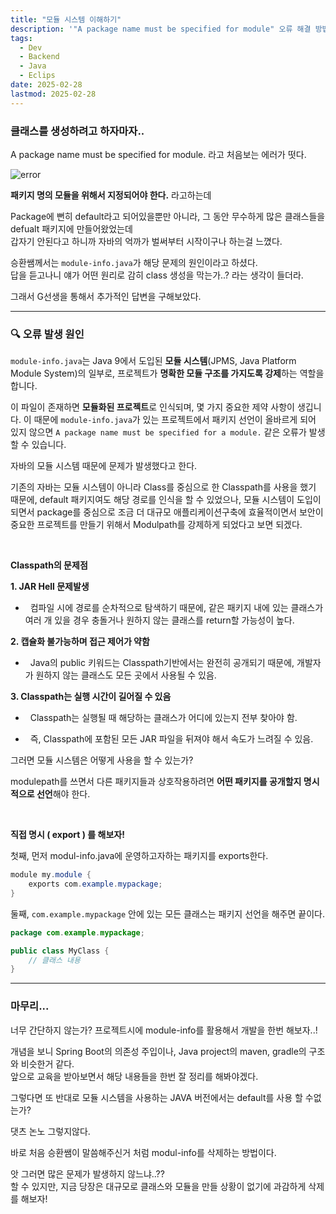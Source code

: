 ```yaml
---
title: "모듈 시스템 이해하기"
description: '"A package name must be specified for module" 오류 해결 방법'
tags:
  - Dev
  - Backend
  - Java
  - Eclips
date: 2025-02-28
lastmod: 2025-02-28
---
```


### 클래스를 생성하려고 하자마자..

A package name must be specified for module. 라고 처음보는 에러가 떳다.

<img src="static/img/error01.png" alt="error">

**패키지 명의 모듈을 위해서 지정되어야 한다.** 라고하는데

Package에 뻔히 default라고 되어있을뿐만 아니라, 그 동안 무수하게 많은 클래스들을 defualt 패키지에 만들어왔었는데  
갑자기 안된다고 하니까 자바의 억까가 벌써부터 시작이구나 하는걸 느꼈다.

승환쌤께서는 `module-info.java`가 해당 문제의 원인이라고 하셨다.  
답을 듣고나니 얘가 어떤 원리로 감히 class 생성을 막는가..? 라는 생각이 들더라.

그래서 G선생을 통해서 추가적인 답변을 구해보았다.

<hr>

### 🔍 **오류 발생 원인**

`module-info.java`는 Java 9에서 도입된 **모듈 시스템**(JPMS, Java Platform Module System)의 일부로, 프로젝트가 **명확한 모듈 구조를 가지도록 강제**하는 역할을 합니다.

이 파일이 존재하면 **모듈화된 프로젝트**로 인식되며, 몇 가지 중요한 제약 사항이 생깁니다. 이 때문에 `module-info.java`가 있는 프로젝트에서 패키지 선언이 올바르게 되어 있지 않으면 `A package name must be specified for a module.` 같은 오류가 발생할 수 있습니다.

자바의 모듈 시스템 때문에 문제가 발생했다고 한다.

기존의 자바는 모듈 시스템이 아니라 Class를 중심으로 한 Classpath를 사용을 했기 때문에, default 패키지여도 해당 경로를 인식을 할 수 있었으나, 모듈 시스템이 도입이 되면서 package를 중심으로 조금 더 대규모 애플리케이션구축에 효율적이면서 보안이 중요한 프로젝트를 만들기 위해서 Modulpath를 강제하게 되었다고 보면 되겠다.

<br>

**Classpath의 문제점**

**1. JAR Hell 문제발생**

-   컴파일 시에 경로를 순차적으로 탐색하기 때문에, 같은 패키지 내에 있는 클래스가 여러 개 있을 경우 충돌거나 원하지 않는 클래스를 return할 가능성이 높다.

**2. 캡슐화 불가능하며 접근 제어가 약함**

-   Java의 public 키워드는 Classpath기반에서는 완전히 공개되기 때문에, 개발자가 원하지 않는 클래스도 모든 곳에서 사용될 수 있음.

**3. Classpath는 실행 시간이 길어질 수 있음**

-   Classpath는 실행될 때 해당하는 클래스가 어디에 있는지 전부 찾아야 함.

-   즉, Classpath에 포함된 모든 JAR 파일을 뒤져야 해서 속도가 느려질 수 있음.

그러면 모듈 시스템은 어떻게 사용을 할 수 있는가?

modulepath를 쓰면서 다른 패키지들과 상호작용하려면 **어떤 패키지를 공개할지 명시적으로 선언**해야 한다.

<br>

**직접 명시 ( export ) 를 해보자!**

첫째, 먼저 modul-info.java에 운영하고자하는 패키지를 exports한다.

```java
module my.module {
    exports com.example.mypackage;
}
```

둘째, `com.example.mypackage` 안에 있는 모든 클래스는 패키지 선언을 해주면 끝이다.

```java
package com.example.mypackage;

public class MyClass {
    // 클래스 내용
}

```

<hr>

### 마무리...

너무 간단하지 않는가? 프로젝트시에 module-info를 활용해서 개발을 한번 해보자..!

개념을 보니 Spring Boot의 의존성 주입이나, Java project의 maven, gradle의 구조와 비슷한거 같다.  
앞으로 교육을 받아보면서 해당 내용들을 한번 잘 정리를 해봐야겠다.

그렇다면 또 반대로 모듈 시스템을 사용하는 JAVA 버전에서는 default를 사용 할 수없는가?

댓츠 논노 그렇지않다.

바로 처음 승환쌤이 말씀해주신거 처럼 modul-info를 삭제하는 방법이다.

앗 그러면 많은 문제가 발생하지 않느냐..??    
할 수 있지만, 지금 당장은 대규모로 클래스와 모듈을 만들 상황이 없기에 과감하게 삭제를 해보자!
